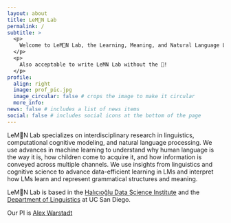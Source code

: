 ```yaml
---
layout: about
title: LeM🍋N Lab
permalink: /
subtitle: >
  <p> 
    Welcome to LeM🍋N Lab, the Learning, Meaning, and Natural Language Lab at UC San Diego! 
  </p>
  <p> 
    Also acceptable to write LeMN Lab without the 🍋!
  </p>
profile:
  align: right
  image: prof_pic.jpg
  image_circular: false # crops the image to make it circular
  more_info: 
news: false # includes a list of news items
social: false # includes social icons at the bottom of the page
---
```


LeM🍋N Lab specializes on interdisciplinary research in linguistics, computational cognitive modeling, and natural language processing. 
We use advances in machine learning to understand why human language is the way it is, 
how children come to acquire it, and how information is conveyed across multiple channels. 
We use insights from linguistics and cognitive science to advance data-efficient learning in LMs and 
interpret how LMs learn and represent grammatical structures and meaning. 

LeM🍋N Lab is based in the [Halıcıoğlu Data Science Institute](https://datascience.ucsd.edu/) 
and the [Department of Linguistics](https://linguistics.ucsd.edu/) at UC San Diego.

Our PI is [Alex Warstadt](https://alexwarstadt.github.io/)

